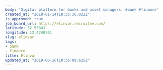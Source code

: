 ```yaml
---
body: 'Digital platform for banks and asset managers. #bank #finance'
created_at: "2018-01-14T18:35:36.022Z"
is_approved: true
job_board_url: https://elinvar.recruitee.com/
latitude: 52.53341
longitude: 13.4240201
slug: elinvar
tags:
- bank
- finance
title: Elinvar
updated_at: "2019-06-16T10:36:09.625Z"
---
```

